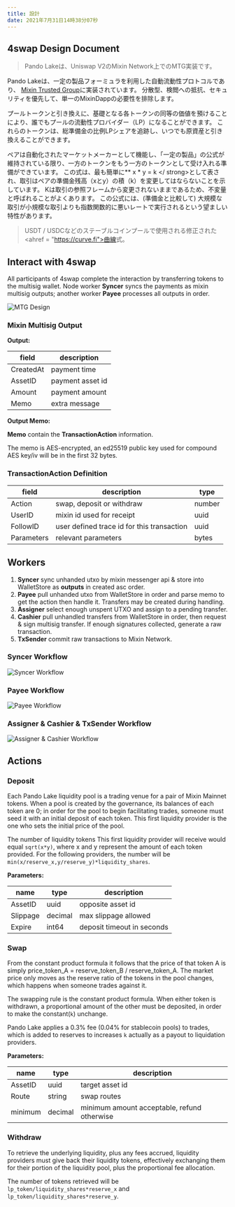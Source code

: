 ```yaml
---
title: 設計
date: 2021年7月31日14時38分07秒
---
```


## 4swap Design Document

> Pando Lakeは、Uniswap V2のMixin Network上でのMTG実装です。

Pando Lakeは、一定の製品フォーミュラを利用した自動流動性プロトコルであり、 [Mixin Trusted Group](https://developers.mixin.one/docs/mainnet/mtg/overview)に実装されています。 分散型、検閲への抵抗、セキュリティを優先して、単一のMixinDappの必要性を排除します。

プールトークンと引き換えに、基礎となる各トークンの同等の価値を預けることにより、誰でもプールの流動性プロバイダー（LP）になることができます。 これらのトークンは、総準備金の比例LPシェアを追跡し、いつでも原資産と引き換えることができます。

ペアは自動化されたマーケットメーカーとして機能し、「一定の製品」の公式が維持されている限り、一方のトークンをもう一方のトークンとして受け入れる準備ができています。 この式は、最も簡単に** x * y = k </ strong>として表され、取引はペアの準備金残高（xとy）の積（k）を変更してはならないことを示しています。  Kは取引の参照フレームから変更されないままであるため、不変量と呼ばれることがよくあります。 この公式には、(準備金と比較して) 大規模な取引が小規模な取引よりも指数関数的に悪いレートで実行されるという望ましい特性があります。</p>

> USDT / USDCなどのステーブルコインプールで使用される修正された<ahref = "https://curve.fi">曲線</a>式。

## Interact with 4swap

All participants of 4swap complete the interaction by transferring tokens to the multisig wallet. Node worker **Syncer** syncs the payments as mixin multisig outputs; another worker **Payee** processes all outputs in order.

![MTG Design](assets/mtg_design.png)

### Mixin Multisig Output

**Output:**

| field     | description      |
| --------- | ---------------- |
| CreatedAt | payment time     |
| AssetID   | payment asset id |
| Amount    | payment amount   |
| Memo      | extra message    |

**Output Memo:**

**Memo** contain the **TransactionAction** information.

The memo is AES-encrypted, an ed25519 public key used for compound AES key/iv will be in the first 32 bytes.

### TransactionAction Definition

| field      | description                                | type   |
| ---------- | ------------------------------------------ | ------ |
| Action     | swap, deposit or withdraw                  | number |
| UserID     | mixin id used for receipt                  | uuid   |
| FollowID   | user defined trace id for this transaction | uuid   |
| Parameters | relevant parameters                        | bytes  |

## Workers

1. **Syncer** sync unhanded utxo by mixin messenger api & store into WalletStore as **outputs** in created asc order.
2. **Payee** pull unhanded utxo from WalletStore in order and parse memo to get the action then handle it. Transfers may be created during handling.
3. **Assigner** select enough unspent UTXO and assign to a pending transfer.
4. **Cashier** pull unhandled transfers from WalletStore in order, then request & sign multisig transfer. If enough signatures collected, generate a raw transaction.
5. **TxSender** commit raw transactions to Mixin Network.

### Syncer Workflow

![Syncer Workflow](assets/pando-syncer.png)

### Payee Workflow

![Payee Workflow](assets/pando-payee.png)

### Assigner & Cashier & TxSender Workflow

![Assigner & Cashier Workflow](assets/pando-cashier.png)

## Actions

### Deposit

Each Pando Lake liquidity pool is a trading venue for a pair of Mixin Mainnet tokens. When a pool is created by the governance, its balances of each token are 0; in order for the pool to begin facilitating trades, someone must seed it with an initial deposit of each token. This first liquidity provider is the one who sets the initial price of the pool.

The number of liquidity tokens This first liquidity provider will receive would equal `sqrt(x*y)`, where x and y represent the amount of each token provided. For the following providers, the number will be `min(x/reserve_x,y/reserve_y)*liquidity_shares`.

**Parameters:**

| name     | type    | description                |
| -------- | ------- | -------------------------- |
| AssetID  | uuid    | opposite asset id          |
| Slippage | decimal | max slippage allowed       |
| Expire   | int64   | deposit timeout in seconds |

### Swap

From the constant product formula it follows that the price of that token A is simply price_token_A = reserve_token_B / reserve_token_A. The market price only moves as the reserve ratio of the tokens in the pool changes, which happens when someone trades against it.

The swapping rule is the constant product formula. When either token is withdrawn, a proportional amount of the other must be deposited, in order to make the constant(`k`) unchange.

Pando Lake applies a 0.3% fee (0.04% for stablecoin pools) to trades, which is added to reserves to increases `k` actually as a payout to liquidation providers.

**Parameters:**

| name    | type    | description                                 |
| ------- | ------- | ------------------------------------------- |
| AssetID | uuid    | target asset id                             |
| Route   | string  | swap routes                                 |
| minimum | decimal | minimum amount acceptable, refund otherwise |

### Withdraw

To retrieve the underlying liquidity, plus any fees accrued, liquidity providers must give back their liquidity tokens, effectively exchanging them for their portion of the liquidity pool, plus the proportional fee allocation.

The number of tokens retrieved will be `lp_token/liquidity_shares*reserve_x` and `lp_token/liquidity_shares*reserve_y`.
